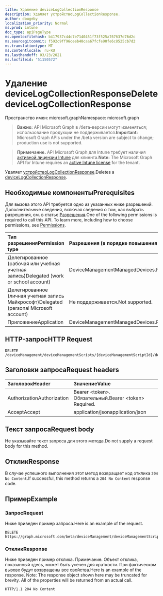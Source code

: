 ```yaml
---
title: Удаление deviceLogCollectionResponse
description: Удаляет устройствоLogCollectionResponse.
author: dougeby
localization_priority: Normal
ms.prod: intune
doc_type: apiPageType
ms.openlocfilehash: b417937c44c7e7140451f73f525a767637d76d2c
ms.sourcegitcommit: f592c9ff96ceeb40caa67fcfe90fe6c8525cb7d2
ms.translationtype: MT
ms.contentlocale: ru-RU
ms.lasthandoff: 03/23/2021
ms.locfileid: "51150572"
---
```

# <a name="delete-devicelogcollectionresponse"></a><span data-ttu-id="9634a-103">Удаление deviceLogCollectionResponse</span><span class="sxs-lookup"><span data-stu-id="9634a-103">Delete deviceLogCollectionResponse</span></span>

<span data-ttu-id="9634a-104">Пространство имен: microsoft.graph</span><span class="sxs-lookup"><span data-stu-id="9634a-104">Namespace: microsoft.graph</span></span>

> <span data-ttu-id="9634a-105">**Важно:** API Microsoft Graph в /бета-версии могут изменяться; использование продукции не поддерживается.</span><span class="sxs-lookup"><span data-stu-id="9634a-105">**Important:** Microsoft Graph APIs under the /beta version are subject to change; production use is not supported.</span></span>

> <span data-ttu-id="9634a-106">**Примечание.** API Microsoft Graph для Intune требует наличия [активной лицензии Intune](https://go.microsoft.com/fwlink/?linkid=839381) для клиента.</span><span class="sxs-lookup"><span data-stu-id="9634a-106">**Note:** The Microsoft Graph API for Intune requires an [active Intune license](https://go.microsoft.com/fwlink/?linkid=839381) for the tenant.</span></span>

<span data-ttu-id="9634a-107">Удаляет [устройствоLogCollectionResponse](../resources/intune-devices-devicelogcollectionresponse.md).</span><span class="sxs-lookup"><span data-stu-id="9634a-107">Deletes a [deviceLogCollectionResponse](../resources/intune-devices-devicelogcollectionresponse.md).</span></span>

## <a name="prerequisites"></a><span data-ttu-id="9634a-108">Необходимые компоненты</span><span class="sxs-lookup"><span data-stu-id="9634a-108">Prerequisites</span></span>
<span data-ttu-id="9634a-p101">Для вызова этого API требуется одно из указанных ниже разрешений. Дополнительные сведения, включая сведения о том, как выбрать разрешения, см. в статье [Разрешения](/graph/permissions-reference).</span><span class="sxs-lookup"><span data-stu-id="9634a-p101">One of the following permissions is required to call this API. To learn more, including how to choose permissions, see [Permissions](/graph/permissions-reference).</span></span>

|<span data-ttu-id="9634a-111">Тип разрешения</span><span class="sxs-lookup"><span data-stu-id="9634a-111">Permission type</span></span>|<span data-ttu-id="9634a-112">Разрешения (в порядке повышения привилегий)</span><span class="sxs-lookup"><span data-stu-id="9634a-112">Permissions (from least to most privileged)</span></span>|
|:---|:---|
|<span data-ttu-id="9634a-113">Делегированное (рабочая или учебная учетная запись)</span><span class="sxs-lookup"><span data-stu-id="9634a-113">Delegated (work or school account)</span></span>|<span data-ttu-id="9634a-114">DeviceManagementManagedDevices.ReadWrite.All</span><span class="sxs-lookup"><span data-stu-id="9634a-114">DeviceManagementManagedDevices.ReadWrite.All</span></span>|
|<span data-ttu-id="9634a-115">Делегированное (личная учетная запись Майкрософт)</span><span class="sxs-lookup"><span data-stu-id="9634a-115">Delegated (personal Microsoft account)</span></span>|<span data-ttu-id="9634a-116">Не поддерживается.</span><span class="sxs-lookup"><span data-stu-id="9634a-116">Not supported.</span></span>|
|<span data-ttu-id="9634a-117">Приложение</span><span class="sxs-lookup"><span data-stu-id="9634a-117">Application</span></span>|<span data-ttu-id="9634a-118">DeviceManagementManagedDevices.ReadWrite.All</span><span class="sxs-lookup"><span data-stu-id="9634a-118">DeviceManagementManagedDevices.ReadWrite.All</span></span>|

## <a name="http-request"></a><span data-ttu-id="9634a-119">HTTP-запрос</span><span class="sxs-lookup"><span data-stu-id="9634a-119">HTTP Request</span></span>
<!-- {
  "blockType": "ignored"
}
-->
``` http
DELETE /deviceManagement/deviceManagementScripts/{deviceManagementScriptId}/deviceRunStates/{deviceManagementScriptDeviceStateId}/managedDevice/logCollectionRequests/{deviceLogCollectionResponseId}
```

## <a name="request-headers"></a><span data-ttu-id="9634a-120">Заголовки запроса</span><span class="sxs-lookup"><span data-stu-id="9634a-120">Request headers</span></span>
|<span data-ttu-id="9634a-121">Заголовок</span><span class="sxs-lookup"><span data-stu-id="9634a-121">Header</span></span>|<span data-ttu-id="9634a-122">Значение</span><span class="sxs-lookup"><span data-stu-id="9634a-122">Value</span></span>|
|:---|:---|
|<span data-ttu-id="9634a-123">Authorization</span><span class="sxs-lookup"><span data-stu-id="9634a-123">Authorization</span></span>|<span data-ttu-id="9634a-124">Bearer &lt;token&gt;. Обязательный.</span><span class="sxs-lookup"><span data-stu-id="9634a-124">Bearer &lt;token&gt; Required.</span></span>|
|<span data-ttu-id="9634a-125">Accept</span><span class="sxs-lookup"><span data-stu-id="9634a-125">Accept</span></span>|<span data-ttu-id="9634a-126">application/json</span><span class="sxs-lookup"><span data-stu-id="9634a-126">application/json</span></span>|

## <a name="request-body"></a><span data-ttu-id="9634a-127">Текст запроса</span><span class="sxs-lookup"><span data-stu-id="9634a-127">Request body</span></span>
<span data-ttu-id="9634a-128">Не указывайте текст запроса для этого метода.</span><span class="sxs-lookup"><span data-stu-id="9634a-128">Do not supply a request body for this method.</span></span>

## <a name="response"></a><span data-ttu-id="9634a-129">Отклик</span><span class="sxs-lookup"><span data-stu-id="9634a-129">Response</span></span>
<span data-ttu-id="9634a-130">В случае успешного выполнения этот метод возвращает код отклика `204 No Content`.</span><span class="sxs-lookup"><span data-stu-id="9634a-130">If successful, this method returns a `204 No Content` response code.</span></span>

## <a name="example"></a><span data-ttu-id="9634a-131">Пример</span><span class="sxs-lookup"><span data-stu-id="9634a-131">Example</span></span>

### <a name="request"></a><span data-ttu-id="9634a-132">Запрос</span><span class="sxs-lookup"><span data-stu-id="9634a-132">Request</span></span>
<span data-ttu-id="9634a-133">Ниже приведен пример запроса.</span><span class="sxs-lookup"><span data-stu-id="9634a-133">Here is an example of the request.</span></span>
``` http
DELETE https://graph.microsoft.com/beta/deviceManagement/deviceManagementScripts/{deviceManagementScriptId}/deviceRunStates/{deviceManagementScriptDeviceStateId}/managedDevice/logCollectionRequests/{deviceLogCollectionResponseId}
```

### <a name="response"></a><span data-ttu-id="9634a-134">Отклик</span><span class="sxs-lookup"><span data-stu-id="9634a-134">Response</span></span>
<span data-ttu-id="9634a-p102">Ниже приведен пример отклика. Примечание. Объект отклика, показанный здесь, может быть усечен для краткости. При фактическом вызове будут возвращены все свойства.</span><span class="sxs-lookup"><span data-stu-id="9634a-p102">Here is an example of the response. Note: The response object shown here may be truncated for brevity. All of the properties will be returned from an actual call.</span></span>
``` http
HTTP/1.1 204 No Content
```




